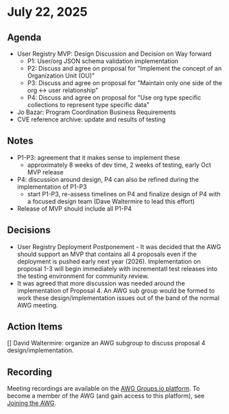 # July 22, 2025

## Agenda

* User Registry MVP: Design Discussion and Decision on Way forward
  * P1: User/org JSON schema validation implementation
  * P2: Discuss and agree on proposal for "Implement the concept of an Organization Unit (OU)"
  * P3: Discuss and agree on proposal for "Maintain only one side of the org <-> user relationship"
  * P4: Discuss and agree on proposal for "Use org type specific collections to represent type specific data"
* Jo Bazar: Program Coordination Business Requirements
* CVE reference archive: update and results of testing

## Notes

* P1-P3: agreement that it makes sense to implement these
  * approximately 8 weeks of dev time, 2 weeks of testing, early Oct MVP release
* P4: discussion around design, P4 can also be refined during the implementation of P1-P3
  * start P1-P3, re-assess timelines on P4 and finalize design of P4 with a focused design team (Dave Waltermire to lead this effort)
* Release of MVP should include all P1-P4

## Decisions

* User Registry Deployment Postponement - It was decided that the AWG should support an MVP that contains all 4 proposals even if the deployment is pushed early next year (2026).  Implementation on proposal 1-3 will begin immediately with incrementatl test releases into the testing environment for community review.
* It was agreed that more discussion was needed around the implementation of Proposal 4.  An AWG sub group would be formed to work these design/implementation issues out of the band of the normal AWG meeting. 

## Action Items

[] David Waltermire: organize an AWG subgroup to discuss proposal 4 design/implementation.

## Recording

Meeting recordings are available on the [AWG Groups.io platform](https://cve-cwe-programs.groups.io/g/AWG/files/MeetingRecordings).
To become a member of the AWG (and gain access to this platform), see [Joining the AWG](https://github.com/CVEProject/automation-working-group?tab=readme-ov-file#joining-the-awg).
